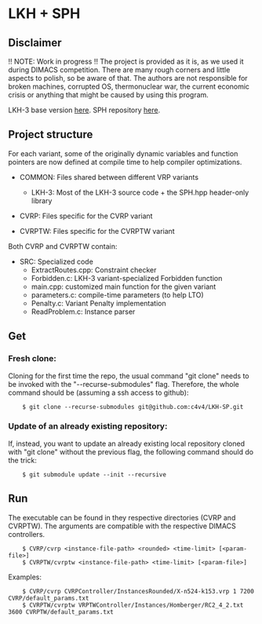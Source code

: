 # LKH + SPH

## Disclaimer
!! NOTE: Work in progress !!
The project is provided as it is, as we used it during DIMACS competition. 
There are many rough corners and little aspects to polish, so be aware of that.
The authors are not responsible for broken machines, corrupted OS, thermonuclear 
war, the current economic crisis or anything that might be caused by using this 
program. 

LKH-3 base version [here](https://github.com/c4v4/LKH3).
SPH repository [here](https://github.com/c4v4/sph).

## Project structure
For each variant, some of the originally dynamic variables and function pointers are now defined at compile time to help compiler optimizations.

- COMMON: Files shared between different VRP variants
  - LKH-3: Most of the LKH-3 source code + the SPH.hpp header-only library

- CVRP: Files specific for the CVRP variant    
- CVRPTW: Files specific for the CVRPTW variant
 
Both CVRP and CVRPTW contain:
- SRC: Specialized code
  - ExtractRoutes.cpp: Constraint checker
  - Forbidden.c: LKH-3 variant-specialized Forbidden function 
  - main.cpp: customized main function for the given variant
  - parameters.c: compile-time parameters (to help LTO)
  - Penalty.c: Variant Penalty implementation
  - ReadProblem.c: Instance parser

## Get
### Fresh clone:
Cloning for the first time the repo, the usual command "git clone" needs to be invoked with the "--recurse-submodules" flag. 
Therefore, the whole command should be (assuming a ssh access to github):

        $ git clone --recurse-submodules git@github.com:c4v4/LKH-SP.git

### Update of an already existing repository:
If, instead, you want to update an already existing local repository cloned with "git clone" without the previous flag, the following command should do the trick:

        $ git submodule update --init --recursive
## Run
The executable can be found in they respective directories (CVRP and CVRPTW).
The arguments are compatible with the respective DIMACS controllers.
        
        $ CVRP/cvrp <instance-file-path> <rounded> <time-limit> [<param-file>]
        $ CVRPTW/cvrptw <instance-file-path> <time-limit> [<param-file>]

Examples:
 
        $ CVRP/cvrp CVRPController/InstancesRounded/X-n524-k153.vrp 1 7200 CVRP/default_params.txt
        $ CVRPTW/cvrptw VRPTWController/Instances/Homberger/RC2_4_2.txt 3600 CVRPTW/default_params.txt